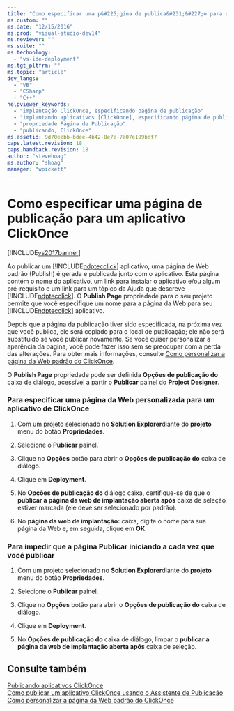 ```yaml
---
title: "Como especificar uma p&#225;gina de publica&#231;&#227;o para um aplicativo ClickOnce | Microsoft Docs"
ms.custom: ""
ms.date: "12/15/2016"
ms.prod: "visual-studio-dev14"
ms.reviewer: ""
ms.suite: ""
ms.technology: 
  - "vs-ide-deployment"
ms.tgt_pltfrm: ""
ms.topic: "article"
dev_langs: 
  - "VB"
  - "CSharp"
  - "C++"
helpviewer_keywords: 
  - "implantação ClickOnce, especificando página de publicação"
  - "implantando aplicativos [ClickOnce], especificando página de publicação"
  - "propriedade Página de Publicação"
  - "publicando, ClickOnce"
ms.assetid: 9d70eebb-bdee-4b42-8e7e-7a07e199bdf7
caps.latest.revision: 18
caps.handback.revision: 18
author: "stevehoag"
ms.author: "shoag"
manager: "wpickett"
---
```

# Como especificar uma p&#225;gina de publica&#231;&#227;o para um aplicativo ClickOnce
[!INCLUDE[vs2017banner](../code-quality/includes/vs2017banner.md)]

Ao publicar um [!INCLUDE[ndptecclick](../deployment/includes/ndptecclick_md.md)] aplicativo, uma página de Web padrão \(Publish\) é gerada e publicada junto com o aplicativo.  Esta página contém o nome do aplicativo, um link para instalar o aplicativo e\/ou algum pré\-requisito e um link para um tópico da Ajuda que descreve [!INCLUDE[ndptecclick](../deployment/includes/ndptecclick_md.md)].  O  **Publish Page** propriedade para o seu projeto permite que você especifique um nome para a página da Web para seu [!INCLUDE[ndptecclick](../deployment/includes/ndptecclick_md.md)] aplicativo.  
  
 Depois que a página da publicação tiver sido especificada, na próxima vez que você publica, ele será copiado para o local de publicação; ele não será substituído se você publicar novamente.  Se você quiser personalizar a aparência da página, você pode fazer isso sem se preocupar com a perda das alterações.  Para obter mais informações, consulte [Como personalizar a página da Web padrão do ClickOnce](../deployment/how-to-customize-the-default-web-page-for-a-clickonce-application.md).  
  
 O  **Publish Page** propriedade pode ser definida  **Opções de publicação do** caixa de diálogo, acessível a partir o  **Publicar** painel do  **Project Designer**.  
  
### Para especificar uma página da Web personalizada para um aplicativo de ClickOnce  
  
1.  Com um projeto selecionado no  **Solution Explorer**diante do  **projeto** menu do botão  **Propriedades**.  
  
2.  Selecione o  **Publicar** painel.  
  
3.  Clique no  **Opções** botão para abrir o  **Opções de publicação do** caixa de diálogo.  
  
4.  Clique em **Deployment**.  
  
5.  No  **Opções de publicação do** diálogo caixa, certifique\-se de que o  **publicar a página da web de implantação aberta após** caixa de seleção estiver marcada \(ele deve ser selecionado por padrão\).  
  
6.  No  **página da web de implantação:** caixa, digite o nome para sua página da Web e, em seguida, clique em  **OK**.  
  
### Para impedir que a página Publicar iniciando a cada vez que você publicar  
  
1.  Com um projeto selecionado no  **Solution Explorer**diante do  **projeto** menu do botão  **Propriedades**.  
  
2.  Selecione o  **Publicar** painel.  
  
3.  Clique no  **Opções** botão para abrir o  **Opções de publicação do** caixa de diálogo.  
  
4.  Clique em **Deployment**.  
  
5.  No  **Opções de publicação do** caixa de diálogo, limpar o  **publicar a página da web de implantação aberta após** caixa de seleção.  
  
## Consulte também  
 [Publicando aplicativos ClickOnce](../deployment/publishing-clickonce-applications.md)   
 [Como publicar um aplicativo ClickOnce usando o Assistente de Publicação](../Topic/How%20to:%20Publish%20a%20ClickOnce%20Application%20using%20the%20Publish%20Wizard.md)   
 [Como personalizar a página da Web padrão do ClickOnce](../deployment/how-to-customize-the-default-web-page-for-a-clickonce-application.md)
